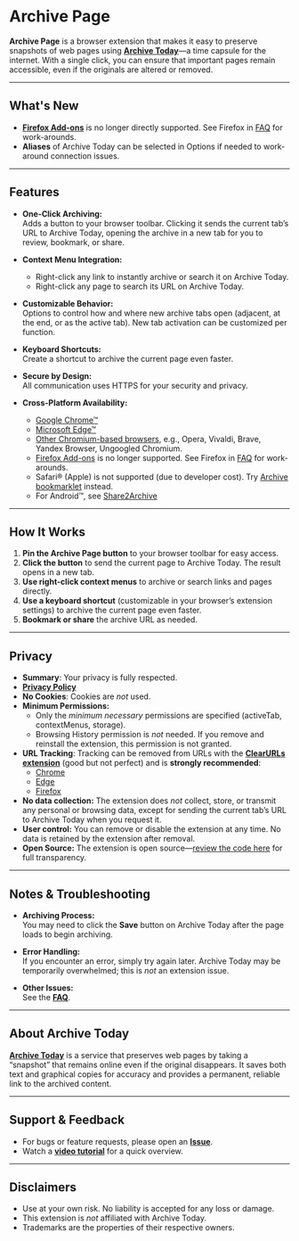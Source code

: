 # Archive Page

**Archive Page** is a browser extension that makes it easy to preserve snapshots of web pages using **[Archive Today](https://archive.today)**—a time capsule for the internet. With a single click, you can ensure that important pages remain accessible, even if the originals are altered or removed.

---

## What's New

- **[Firefox Add-ons](https://addons.mozilla.org/en-US/firefox/)** is no longer directly supported. See Firefox in [FAQ](FAQ.md) for work-arounds.
- **Aliases** of Archive Today can be selected in Options if needed to work-around connection issues.

---

## Features

- **One-Click Archiving:**  
  Adds a button to your browser toolbar. Clicking it sends the current tab’s URL to Archive Today, opening the archive in a new tab for you to review, bookmark, or share.

- **Context Menu Integration:**  
  - Right-click any link to instantly archive or search it on Archive Today.  
  - Right-click any page to search its URL on Archive Today.

- **Customizable Behavior:**  
  Options to control how and where new archive tabs open (adjacent, at the end, or as the active tab). New tab activation can be customized per function.

- **Keyboard Shortcuts:**  
  Create a shortcut to archive the current page even faster.

- **Secure by Design:**  
  All communication uses HTTPS for your security and privacy.

- **Cross-Platform Availability:**  
  - [Google Chrome™](https://chromewebstore.google.com/detail/archive-page/gcaimhkfmliahedmeklebabdgagipbia?hl=en-US)  
  - [Microsoft Edge™](https://microsoftedge.microsoft.com/addons/detail/archive-page/llldbgankiiaiobhnjpbllpijlidinaf)  
  - [Other Chromium-based browsers](https://chromewebstore.google.com/detail/archive-page/gcaimhkfmliahedmeklebabdgagipbia?hl=en-US), e.g., Opera, Vivaldi, Brave, Yandex Browser, Ungoogled Chromium. 
  - [Firefox Add-ons](https://addons.mozilla.org/en-US/firefox/) is no longer supported. See Firefox in [FAQ](FAQ.md) for work-arounds.
  - Safari® (Apple) is not supported (due to developer cost). Try [Archive bookmarklet](https://jnavas2.github.io/Archive-Page/) instead.
  - For Android™, see [Share2Archive](https://play.google.com/store/apps/details?id=com.navasgroup.share2archive&hl=en_US)

---

## How It Works

1. **Pin the Archive Page button** to your browser toolbar for easy access.  
2. **Click the button** to send the current page to Archive Today. The result opens in a new tab.  
3. **Use right-click context menus** to archive or search links and pages directly.  
4. **Use a keyboard shortcut** (customizable in your browser’s extension settings) to archive the current page even faster.  
5. **Bookmark or share** the archive URL as needed.

---

## Privacy

- **Summary**: Your privacy is fully respected.
- **[Privacy Policy](https://JNavas2.github.io/Archive-Page/privacy.html)**
- **No Cookies**: Cookies are *not* used.
- **Minimum Permissions:**
  - Only the *minimum necessary* permissions are specified (activeTab, contextMenus, storage).
  - Browsing History permission is *not* needed. If you remove and reinstall the extension, this permission is not granted.
- **URL Tracking**: Tracking can be removed from URLs with the **[ClearURLs extension](https://github.com/ClearURLs)** (good but not perfect) and is **strongly recommended**:
  - [Chrome](https://chromewebstore.google.com/detail/clearurls/lckanjgmijmafbedllaakclkaicjfmnk)
  - [Edge](https://microsoftedge.microsoft.com/addons/detail/clearurls/mdkdmaickkfdekbjdoojfalpbkgaddei)
  - [Firefox](https://addons.mozilla.org/en-US/firefox/addon/clearurls/)
- **No data collection:** The extension does *not* collect, store, or transmit any personal or browsing data, except for sending the current tab’s URL to Archive Today when you request it.
- **User control:** You can remove or disable the extension at any time. No data is retained by the extension after removal.
- **Open Source:** The extension is open source—[review the code here](https://github.com/JNavas2/Archive-Page) for full transparency.

---

## Notes & Troubleshooting

- **Archiving Process:**  
  You may need to click the **Save** button on Archive Today after the page loads to begin archiving.

- **Error Handling:**  
  If you encounter an error, simply try again later. Archive Today may be temporarily overwhelmed; this is *not* an extension issue.

- **Other Issues:**  
  See the **[FAQ](FAQ.md)**.

---

## About Archive Today

**[Archive Today](https://archive.today)** is a service that preserves web pages by taking a “snapshot” that remains online even if the original disappears. It saves both text and graphical copies for accuracy and provides a permanent, reliable link to the archived content.

---

## Support & Feedback

- For bugs or feature requests, please open an **[Issue](https://github.com/JNavas2/Archive-Page/issues)**.  
- Watch a **[video tutorial](https://www.youtube.com/watch?v=YiKkt3IonZU)** for a quick overview.

---

## Disclaimers  
* Use at your own risk. No liability is accepted for any loss or damage.
* This extension is *not* affiliated with Archive Today.  
* Trademarks are the properties of their respective owners.
